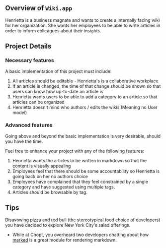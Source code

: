 ## Overview of `Wiki.app`

Henrietta is a business magnate and wants to create a internally facing wiki for 
her organization. She wants her employees to be able to write articles in order 
to inform colleagues about their insights.

## Project Details

### Necessary features

A basic implementation of this project must include:

1. All articles should be editable - Henrietta's is a collaborative workplace
2. If an article is changed, the time of that change should be shown so that 
users can know how up-to-date an article is
3. Henrietta wants users to be able to add a category to an article so that 
articles can be organized
4. Henrietta doesn't mind who authors / edits the wikis (Meaning no User model)

###  Advanced features

Going above and beyond the basic implementation is very desirable, should you 
have the time.

Feel free to enhance your project with any of the following features:

1. Henrietta wants the articles to be written in markdown so that the content is 
visually appealing
2. Employees feel that there should be some accountability so Henrietta is going 
back on her no authors choice
3. Employees have complained that they feel constrained by a single category and 
have suggested using multiple tags.
4. Articles should be browsable by tag.

## Tips

Disavowing pizza and red bull (the stereotypical food choice of developers) you 
have decided to explore New York City's salad offerings.

- While at Chopt, you overheard two developers chatting about how 
[marked](https://www.npmjs.com/package/marked) is a great module for rendering markdown.